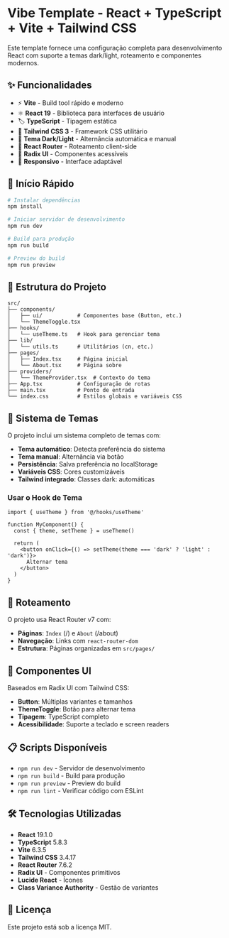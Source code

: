 # Vibe Template - React + TypeScript + Vite + Tailwind CSS

Este template fornece uma configuração completa para desenvolvimento React com suporte a temas dark/light, roteamento e componentes modernos.

## ✨ Funcionalidades

- ⚡ **Vite** - Build tool rápido e moderno
- ⚛️ **React 19** - Biblioteca para interfaces de usuário
- 🏷️ **TypeScript** - Tipagem estática
- 🎨 **Tailwind CSS 3** - Framework CSS utilitário
- 🌙 **Tema Dark/Light** - Alternância automática e manual
- 🧭 **React Router** - Roteamento client-side
- 🎯 **Radix UI** - Componentes acessíveis
- 📱 **Responsivo** - Interface adaptável

## 🚀 Início Rápido

```bash
# Instalar dependências
npm install

# Iniciar servidor de desenvolvimento
npm run dev

# Build para produção
npm run build

# Preview do build
npm run preview
```

## 📁 Estrutura do Projeto

```
src/
├── components/
│   ├── ui/           # Componentes base (Button, etc.)
│   └── ThemeToggle.tsx
├── hooks/
│   └── useTheme.ts   # Hook para gerenciar tema
├── lib/
│   └── utils.ts      # Utilitários (cn, etc.)
├── pages/
│   ├── Index.tsx     # Página inicial
│   └── About.tsx     # Página sobre
├── providers/
│   └── ThemeProvider.tsx  # Contexto do tema
├── App.tsx           # Configuração de rotas
├── main.tsx          # Ponto de entrada
└── index.css         # Estilos globais e variáveis CSS
```

## 🎨 Sistema de Temas

O projeto inclui um sistema completo de temas com:

- **Tema automático**: Detecta preferência do sistema
- **Tema manual**: Alternância via botão
- **Persistência**: Salva preferência no localStorage
- **Variáveis CSS**: Cores customizáveis
- **Tailwind integrado**: Classes dark: automáticas

### Usar o Hook de Tema

```tsx
import { useTheme } from '@/hooks/useTheme'

function MyComponent() {
  const { theme, setTheme } = useTheme()
  
  return (
    <button onClick={() => setTheme(theme === 'dark' ? 'light' : 'dark')}>
      Alternar tema
    </button>
  )
}
```

## 🧭 Roteamento

O projeto usa React Router v7 com:

- **Páginas**: `Index` (/) e `About` (/about)
- **Navegação**: Links com `react-router-dom`
- **Estrutura**: Páginas organizadas em `src/pages/`

## 🎯 Componentes UI

Baseados em Radix UI com Tailwind CSS:

- **Button**: Múltiplas variantes e tamanhos
- **ThemeToggle**: Botão para alternar tema
- **Tipagem**: TypeScript completo
- **Acessibilidade**: Suporte a teclado e screen readers

## 📋 Scripts Disponíveis

- `npm run dev` - Servidor de desenvolvimento
- `npm run build` - Build para produção
- `npm run preview` - Preview do build
- `npm run lint` - Verificar código com ESLint

## 🛠️ Tecnologias Utilizadas

- **React** 19.1.0
- **TypeScript** 5.8.3
- **Vite** 6.3.5
- **Tailwind CSS** 3.4.17
- **React Router** 7.6.2
- **Radix UI** - Componentes primitivos
- **Lucide React** - Ícones
- **Class Variance Authority** - Gestão de variantes

## 📄 Licença

Este projeto está sob a licença MIT.
